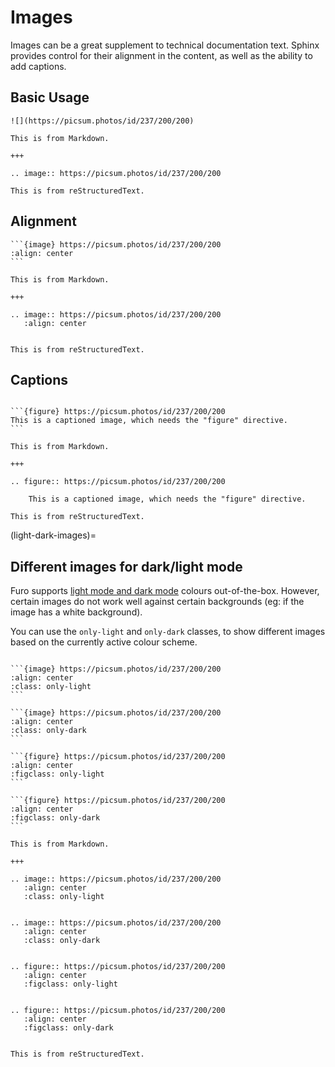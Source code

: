 # Images

Images can be a great supplement to technical documentation text. Sphinx provides control for their alignment in the content, as well as the ability to add captions.

## Basic Usage

```{furo-demo}
![](https://picsum.photos/id/237/200/200)

This is from Markdown.

+++

.. image:: https://picsum.photos/id/237/200/200

This is from reStructuredText.
```

## Alignment

````{furo-demo}
```{image} https://picsum.photos/id/237/200/200
:align: center
```

This is from Markdown.

+++

.. image:: https://picsum.photos/id/237/200/200
   :align: center


This is from reStructuredText.
````

## Captions

````{furo-demo}

```{figure} https://picsum.photos/id/237/200/200
This is a captioned image, which needs the "figure" directive.
```

This is from Markdown.

+++

.. figure:: https://picsum.photos/id/237/200/200

    This is a captioned image, which needs the "figure" directive.

This is from reStructuredText.
````

(light-dark-images)=

## Different images for dark/light mode

Furo supports [light mode and dark mode](../customisation/colors) colours
out-of-the-box. However, certain images do not work well against certain
backgrounds (eg: if the image has a white background).

You can use the `only-light` and `only-dark` classes, to show different images
based on the currently active colour scheme.

````{furo-demo}

```{image} https://picsum.photos/id/237/200/200
:align: center
:class: only-light
```

```{image} https://picsum.photos/id/237/200/200
:align: center
:class: only-dark
```

```{figure} https://picsum.photos/id/237/200/200
:align: center
:figclass: only-light
```

```{figure} https://picsum.photos/id/237/200/200
:align: center
:figclass: only-dark
```

This is from Markdown.

+++

.. image:: https://picsum.photos/id/237/200/200
   :align: center
   :class: only-light


.. image:: https://picsum.photos/id/237/200/200
   :align: center
   :class: only-dark


.. figure:: https://picsum.photos/id/237/200/200
   :align: center
   :figclass: only-light


.. figure:: https://picsum.photos/id/237/200/200
   :align: center
   :figclass: only-dark


This is from reStructuredText.

````
